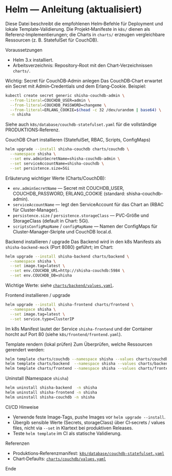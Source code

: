 # Helm — Anleitung (aktualisiert)

Diese Datei beschreibt die empfohlenen Helm‑Befehle für Deployment und lokale Template‑Validierung. Die Projekt‑Manifeste in `k8s/` dienen als Referenz‑Implementierungen; die Charts in `charts/` erzeugen vergleichbare Ressourcen (z. B. StatefulSet für CouchDB).

Voraussetzungen
- Helm 3.x installiert.
- Arbeitsverzeichnis: Repository‑Root mit den Chart‑Verzeichnissen `charts/`.

Wichtig: Secret für CouchDB‑Admin anlegen
Das CouchDB‑Chart erwartet ein Secret mit Admin‑Credentials und dem Erlang‑Cookie. Beispiel:
```bash
kubectl create secret generic shisha-couchdb-admin \
  --from-literal=COUCHDB_USER=admin \
  --from-literal=COUCHDB_PASSWORD=changeme \
  --from-literal=ERLANG_COOKIE=$(head -c 32 /dev/urandom | base64) \
  -n shisha
```
Siehe auch `k8s/database/couchdb-statefulset.yaml` für die vollständige PRODUKTIONS‑Referenz.

CouchDB Chart installieren (StatefulSet, RBAC, Scripts, ConfigMaps)
```bash
helm upgrade --install shisha-couchdb charts/couchdb \
  --namespace shisha \
  --set env.adminSecretName=shisha-couchdb-admin \
  --set serviceAccountName=shisha-couchdb \
  --set persistence.size=5Gi
```
Erläuterung wichtiger Werte (Charts/CouchDB):
- `env.adminSecretName` — Secret mit COUCHDB_USER, COUCHDB_PASSWORD, ERLANG_COOKIE (standard: shisha-couchdb-admin).
- `serviceAccountName` — legt den ServiceAccount für das Chart an (RBAC für Cluster‑Manager).
- `persistence.size` / `persistence.storageClass` — PVC‑Größe und StorageClass (default in Chart: 5Gi).
- `scriptsConfigMapName` / `configMapName` — Namen der ConfigMaps für Cluster‑Manager‑Skripte und CouchDB local.d.

Backend installieren / upgrade
Das Backend wird in den k8s Manifests als `shisha-backend-mock` (Port 8080) geführt; im Chart:
```bash
helm upgrade --install shisha-backend charts/backend \
  --namespace shisha \
  --set image.tag=latest \
  --set env.COUCHDB_URL=http://shisha-couchdb:5984 \
  --set env.COUCHDB_DB=shisha
```
Wichtige Werte: siehe [`charts/backend/values.yaml`](charts/backend/values.yaml:1).

Frontend installieren / upgrade
```bash
helm upgrade --install shisha-frontend charts/frontend \
  --namespace shisha \
  --set image.tag=latest \
  --set service.type=ClusterIP
```
Im k8s Manifest lautet der Service `shisha-frontend` und der Container horcht auf Port 80 (siehe `k8s/frontend/frontend.yaml`).

Template rendern (lokal prüfen)
Zum Überprüfen, welche Ressourcen gerendert werden:
```bash
helm template charts/couchdb --namespace shisha --values charts/couchdb/values.yaml
helm template charts/backend  --namespace shisha --values charts/backend/values.yaml
helm template charts/frontend --namespace shisha --values charts/frontend/values.yaml
```

Uninstall (Namespace `shisha`)
```bash
helm uninstall shisha-backend  -n shisha
helm uninstall shisha-frontend -n shisha
helm uninstall shisha-couchdb -n shisha
```

CI/CD Hinweise
- Verwende feste Image‑Tags, pushe Images vor `helm upgrade --install`.
- Übergib sensible Werte (Secrets, storageClass) über CI‑secrets / values files, nicht via `--set` in Klartext bei produktiven Releases.
- Teste `helm template` im CI als statische Validierung.

Referenzen
- Produktions‑Referenzmanifest: [`k8s/database/couchdb-statefulset.yaml`](k8s/database/couchdb-statefulset.yaml:1)
- Chart‑Defaults: [`charts/couchdb/values.yaml`](charts/couchdb/values.yaml:1)

Ende